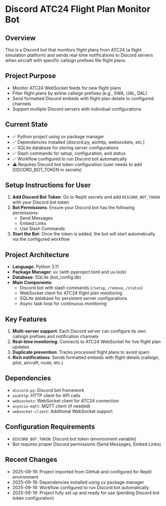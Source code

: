 # Discord ATC24 Flight Plan Monitor Bot

## Overview
This is a Discord bot that monitors flight plans from ATC24 (a flight simulation platform) and sends real-time notifications to Discord servers when aircraft with specific callsign prefixes file flight plans.

## Project Purpose
- Monitor ATC24 WebSocket feeds for new flight plans
- Filter flight plans by airline callsign prefixes (e.g., SWA, UAL, DAL)
- Send formatted Discord embeds with flight plan details to configured channels
- Support multiple Discord servers with individual configurations

## Current State
- ✅ Python project using uv package manager
- ✅ Dependencies installed (discord.py, aiohttp, websockets, etc.)
- ✅ SQLite database for storing server configurations
- ✅ Slash commands for setup, configuration, and status
- ✅ Workflow configured to run Discord bot automatically
- ⚠️  Requires Discord bot token configuration (user needs to add DISCORD_BOT_TOKEN in secrets)

## Setup Instructions for User
1. **Add Discord Bot Token**: Go to Replit secrets and add `DISCORD_BOT_TOKEN` with your Discord bot token
2. **Bot Permissions**: Ensure your Discord bot has the following permissions:
   - Send Messages
   - Embed Links
   - Use Slash Commands
3. **Start the Bot**: Once the token is added, the bot will start automatically via the configured workflow

## Project Architecture
- **Language**: Python 3.11
- **Package Manager**: uv (with pyproject.toml and uv.lock)
- **Database**: SQLite (bot_config.db)
- **Main Components**:
  - Discord bot with slash commands (`/setup`, `/remove`, `/status`)
  - WebSocket client for ATC24 flight plan monitoring
  - SQLite database for persistent server configurations
  - Async task loop for continuous monitoring

## Key Features
1. **Multi-server support**: Each Discord server can configure its own callsign prefixes and notification channels
2. **Real-time monitoring**: Connects to ATC24 WebSocket for live flight plan updates
3. **Duplicate prevention**: Tracks processed flight plans to avoid spam
4. **Rich notifications**: Sends formatted embeds with flight details (callsign, pilot, aircraft, route, etc.)

## Dependencies
- `discord.py`: Discord bot framework
- `aiohttp`: HTTP client for API calls
- `websockets`: WebSocket client for ATC24 connection
- `asyncio-mqtt`: MQTT client (if needed)
- `websocket-client`: Additional WebSocket support

## Configuration Requirements
- `DISCORD_BOT_TOKEN`: Discord bot token (environment variable)
- Bot requires proper Discord permissions (Send Messages, Embed Links)

## Recent Changes
- 2025-09-19: Project imported from GitHub and configured for Replit environment
- 2025-09-19: Dependencies installed using uv package manager
- 2025-09-19: Workflow configured to run Discord bot automatically
- 2025-09-19: Project fully set up and ready for use (pending Discord bot token configuration)
